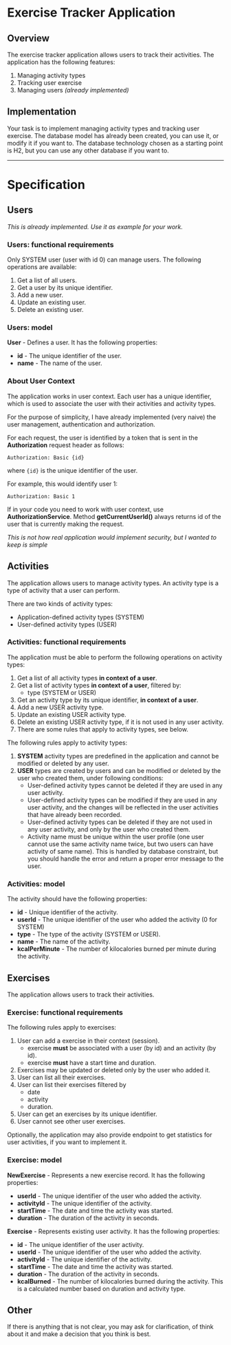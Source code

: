 # Exercise Tracker Application

## Overview

The exercise tracker application allows users to track their activities. 
The application has the following features:

1. Managing activity types
2. Tracking user exercise
3. Managing users _(already implemented)_


## Implementation

Your task is to implement managing activity types and tracking user exercise.
The database model has already been created, you can use it, or modify it if you want to.
The database technology chosen as a starting point is H2, but you can use any other database if you want to.

---
# Specification


## Users
_This is already implemented. Use it as example for your work._

### Users: functional requirements

Only SYSTEM user (user with id 0) can manage users. The following operations are available:
1. Get a list of all users.
2. Get a user by its unique identifier.
3. Add a new user.
4. Update an existing user.
5. Delete an existing user.

### Users: model

**User** - Defines a user. It has the following properties:
- **id** - The unique identifier of the user.
- **name** - The name of the user.


### About User Context
The application works in user context. Each user has a unique identifier, which is used to associate the user with
their activities and activity types.

For the purpose of simplicity, I have already implemented (very naive) the user management, authentication and authorization.

For each request, the user is identified by a token that is sent in the **Authorization** request header as follows:
```
Authorization: Basic {id}
```
where `{id}` is the unique identifier of the user.

For example, this would identify user 1:
```
Authorization: Basic 1
```

If in your code you need to work with user context, use **AuthorizationService**. 
Method **getCurrentUserId()** always returns id of the user that is currently making the request.


_This is not how real application would implement security, but I wanted to keep is simple_


## Activities
The application allows users to manage activity types. An activity type is a type of activity that a user can perform.

There are two kinds of activity types:
- Application-defined activity types (SYSTEM)
- User-defined activity types (USER)

### Activities: functional requirements

The application must be able to perform the following operations on activity types:
1. Get a list of all activity types **in context of a user**.
2. Get a list of activity types **in context of a user**, filtered by:
   - type (SYSTEM or USER)
3. Get an activity type by its unique identifier, **in context of a user**.
4. Add a new USER activity type.
5. Update an existing USER activity type.
6. Delete an existing USER activity type, if it is not used in any user activity.
7. There are some rules that apply to activity types, see below. 

The following rules apply to activity types:
1. **SYSTEM** activity types are predefined in the application and cannot be modified or deleted by any user.
2. **USER** types are created by users and can be modified or deleted by the user who created them, under following conditions:
    - User-defined activity types cannot be deleted if they are used in any user activity.
    - User-defined activity types can be modified if they are used in any user activity, and the changes will be reflected in the user activities that have already been recorded.
    - User-defined activity types can be deleted if they are not used in any user activity, and only by the user who created them.
    - Activity name must be unique within the user profile (one user cannot use the same activity name twice, but two users can have activity of same name). This is handled by database constraint, but you should handle the error and return a proper error message to the user.

### Activities: model

The activity should have the following properties:
- **id** - Unique identifier of the activity.
- **userId** - The unique identifier of the user who added the activity (0 for SYSTEM)
- **type** - The type of the activity (SYSTEM or USER).
- **name** - The name of the activity.
- **kcalPerMinute** - The number of kilocalories burned per minute during the activity.


## Exercises

The application allows users to track their activities. 

### Exercise: functional requirements

The following rules apply to exercises:
1. User can add a exercise in their context (session).
   - exercise **must** be associated with a user (by id) and an activity (by id).
   - exercise **must** have a start time and duration.
2. Exercises may be updated or deleted only by the user who added it.
3. User can list all their exercises.
4. User can list their exercises filtered by 
   - date
   - activity
   - duration.
5. User can get an exercises by its unique identifier.
6. User cannot see other user exercises.

Optionally, the application may also provide endpoint to get statistics for user activities, if you want to implement it.

### Exercise: model

**NewExercise** - Represents a new exercise record. It has the following properties:
- **userId** - The unique identifier of the user who added the activity.
- **activityId** - The unique identifier of the activity.
- **startTime** - The date and time the activity was started.
- **duration** - The duration of the activity in seconds.

**Exercise** - Represents existing user activity. It has the following properties:
  - **id** - The unique identifier of the user activity.
  - **userId** - The unique identifier of the user who added the activity.
  - **activityId** - The unique identifier of the activity.
  - **startTime** - The date and time the activity was started.
  - **duration** - The duration of the activity in seconds.
  - **kcalBurned** - The number of kilocalories burned during the activity. This is a calculated number based on duration and activity type.

## Other
If there is anything that is not clear, you may ask for clarification, of think about it and make a decision that you think is best.
